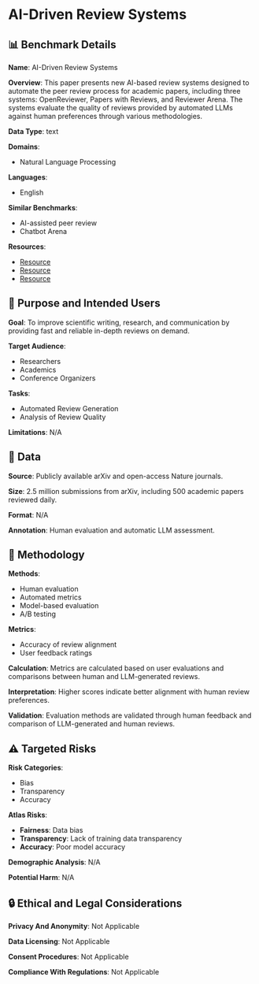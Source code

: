 # AI-Driven Review Systems

## 📊 Benchmark Details

**Name**: AI-Driven Review Systems

**Overview**: This paper presents new AI-based review systems designed to automate the peer review process for academic papers, including three systems: OpenReviewer, Papers with Reviews, and Reviewer Arena. The systems evaluate the quality of reviews provided by automated LLMs against human preferences through various methodologies.

**Data Type**: text

**Domains**:
- Natural Language Processing

**Languages**:
- English

**Similar Benchmarks**:
- AI-assisted peer review
- Chatbot Arena

**Resources**:
- [Resource](https://www.openreviewer.com)
- [Resource](https://www.paperswithreviews.com)
- [Resource](https://www.reviewerarena.com)

## 🎯 Purpose and Intended Users

**Goal**: To improve scientific writing, research, and communication by providing fast and reliable in-depth reviews on demand.

**Target Audience**:
- Researchers
- Academics
- Conference Organizers

**Tasks**:
- Automated Review Generation
- Analysis of Review Quality

**Limitations**: N/A

## 💾 Data

**Source**: Publicly available arXiv and open-access Nature journals.

**Size**: 2.5 million submissions from arXiv, including 500 academic papers reviewed daily.

**Format**: N/A

**Annotation**: Human evaluation and automatic LLM assessment.

## 🔬 Methodology

**Methods**:
- Human evaluation
- Automated metrics
- Model-based evaluation
- A/B testing

**Metrics**:
- Accuracy of review alignment
- User feedback ratings

**Calculation**: Metrics are calculated based on user evaluations and comparisons between human and LLM-generated reviews.

**Interpretation**: Higher scores indicate better alignment with human review preferences.

**Validation**: Evaluation methods are validated through human feedback and comparison of LLM-generated and human reviews.

## ⚠️ Targeted Risks

**Risk Categories**:
- Bias
- Transparency
- Accuracy

**Atlas Risks**:
- **Fairness**: Data bias
- **Transparency**: Lack of training data transparency
- **Accuracy**: Poor model accuracy

**Demographic Analysis**: N/A

**Potential Harm**: N/A

## 🔒 Ethical and Legal Considerations

**Privacy And Anonymity**: Not Applicable

**Data Licensing**: Not Applicable

**Consent Procedures**: Not Applicable

**Compliance With Regulations**: Not Applicable
